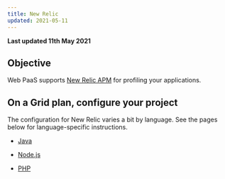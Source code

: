 ```yaml
---
title: New Relic
updated: 2021-05-11
---
```


**Last updated 11th May 2021**


## Objective  

Web PaaS supports [New Relic APM](https://newrelic.com/products/application-monitoring) for profiling your applications.


## On a Grid plan, configure your project

The configuration for New Relic varies a bit by language. See the pages below for language-specific instructions.

- [Java](/pages/web/web-paas/integrations-profilingnew-relic/java)

- [Node.js](/pages/web/web-paas/integrations-profilingnew-relic/nodejs)

- [PHP](/pages/web/web-paas/integrations-profilingnew-relic/php)

